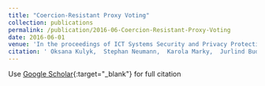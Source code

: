 ```yaml
---
title: "Coercion-Resistant Proxy Voting"
collection: publications
permalink: /publication/2016-06-Coercion-Resistant-Proxy-Voting
date: 2016-06-01
venue: 'In the proceedings of ICT Systems Security and Privacy Protection: 31st IFIP TC 11 International Conference'
citation: ' Oksana Kulyk,  Stephan Neumann,  Karola Marky,  Jurlind Budurushi,  Melanie Volkamer, &quot;Coercion-Resistant Proxy Voting.&quot; In the proceedings of ICT Systems Security and Privacy Protection: 31st IFIP TC 11 International Conference, 2016.'
---
```

Use [Google Scholar](https://scholar.google.com/scholar?q=Coercion+Resistant+Proxy+Voting){:target="_blank"} for full citation
